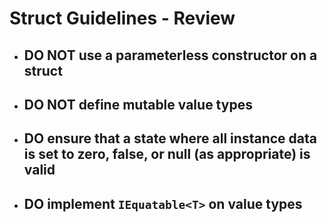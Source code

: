 ﻿# Struct Guidelines - Review

* ## **DO NOT** use a parameterless constructor on a struct

* ## **DO NOT** define mutable value types

* ## **DO** ensure that a state where all instance data is set to zero, false, or null (as appropriate) is valid

* ## **DO** implement `IEquatable<T>` on value types
